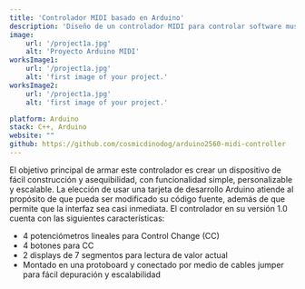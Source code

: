 ```yaml
---
title: 'Controlador MIDI basado en Arduino'
description: 'Diseño de un controlador MIDI para controlar software musical utilizando una tarjeta Arduino MEGA 2560.'
image:
    url: '/project1a.jpg'
    alt: 'Proyecto Arduino MIDI'
worksImage1:
    url: '/project1a.jpg'
    alt: 'first image of your project.'
worksImage2:
    url: '/project1a.jpg'
    alt: 'first image of your project.'

platform: Arduino
stack: C++, Arduino
website: ""
github: https://github.com/cosmicdinodog/arduino2560-midi-controller
---
```


El objetivo principal de armar este controlador es crear un dispositivo de fácil construcción y asequibilidad, con funcionalidad simple, personalizable y escalable. La elección de usar una tarjeta de desarrollo Arduino atiende al propósito de que pueda ser modificado su código fuente, además de que permite que la interfaz sea casi inmediata.
El controlador en su versión 1.0 cuenta con las siguientes características:

- 4 potenciómetros lineales para Control Change (CC)
- 4 botones para CC
- 2 displays de 7 segmentos para lectura de valor actual
- Montado en una protoboard y conectado por medio de cables jumper para fácil depuración y escalabilidad
